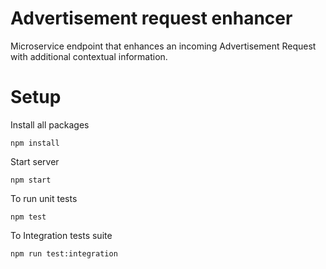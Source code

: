 # Advertisement request enhancer
Microservice endpoint that enhances an incoming Advertisement Request with additional contextual information.

# Setup

Install all packages

`npm install`

Start server

`npm start`

To run unit tests

`npm test`

To Integration tests suite

`npm run test:integration`
